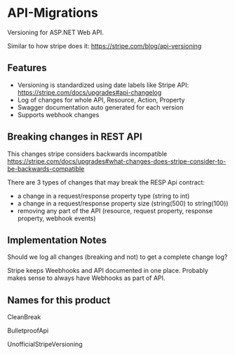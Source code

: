 # API-Migrations

Versioning for ASP.NET Web API.

Similar to how stripe does it:
https://stripe.com/blog/api-versioning



## Features

* Versioning is standardized using date labels like Stripe API: https://stripe.com/docs/upgrades#api-changelog
* Log of changes for whole API, Resource, Action, Property
* Swagger documentation auto generated for each version
* Supports webhook changes



##  Breaking changes in REST API

This changes stripe considers backwards incompatible
https://stripe.com/docs/upgrades#what-changes-does-stripe-consider-to-be-backwards-compatible

There are 3 types of changes that may break the RESP Api contract:

* a change in a request/response property type (string to int)
* a change in a request/response property size (string(500) to string(100))
* removing any part of the API (resource, request property, response property, webhook events)


## Implementation Notes

Should we log all changes (breaking and not) to get a complete change log?

Stripe keeps Weebhooks and API documented in one place. Probably makes sense to always have Webhooks as part of API.


## Names for this product

CleanBreak

BulletproofApi

UnofficialStripeVersioning


